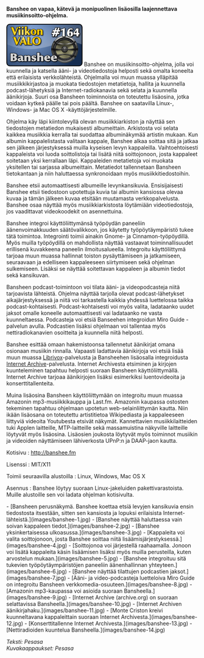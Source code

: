 <!--
Title: 4x08 Banshee - Viikon VALO #164
Date: 2014/02/16
Pageimage: valo164-banshee.png
Tags: Linux,Windows,Mac OS X,Musiikki
-->

**Banshee on vapaa, kätevä ja monipuolinen lisäosilla laajennettava
musiikinsoitto-ohjelma.**

![](images/valo164-banshee.png "fig:valo164-banshee.png") Banshee on
musiikinsoitto-ohjelma, jolla voi kuunnella ja katsella ääni- ja
videotiedostoja helposti sekä omalta koneelta että erilaisista
verkkolähteistä. Ohjelmalla voi muun muassa ylläpitää musiikkikirjastoa
ja muokata tiedostojen metatietoja, hallita ja kuunnella
podcast-lähetyksiä ja Internet-radiokanavia sekä selata ja kuunnella
äänikirjoja. Suuri osa Bansheen toiminnoista on toteutettu lisäosina,
jotka voidaan kytkeä päälle tai pois päältä. Banshee on saatavilla
Linux-, Windows- ja Mac OS X -käyttöjärjestelmille.

Ohjelma käy läpi kiintolevyllä olevan musiikkiarkiston ja näyttää sen
tiedostojen metatiedon mukaisesti albumeittain. Arkistosta voi selata
kaikkea musiikkia kerralla tai suodattaa albuminäkymää artistin mukaan.
Kun albumin kappalelistasta valitaan kappale, Banshee alkaa soittaa sitä
ja jatkaa sen jälkeen järjestyksessä muilla kyseisen levyn kappaleilla.
Vaihtoehtoisesti kappaleista voi luoda soittolistoja tai lisätä niitä
soittojonoon, josta kappaleet soitetaan yksi kerrallaan läpi.
Kappaleiden metatietoja voi muokata yksitellen tai sarjassa
albumeittain. Metatiedot tallennetaan Bansheen tietokantaan ja niin
haluttaessa synkronoidaan myös musiikkitiedostoihin.

Banshee etsii automaattisesti albumeille levynkansikuvia. Ensisijaisesti
Banshee etsii tiedostoon upotettuja kuvia tai albumin kansiossa olevaa
kuvaa ja tämän jälkeen kuvaa etsitään muutamasta verkkopalvelusta.
Banshee osaa näyttää myös musiikkiarkistosta löytämiään videotiedostoja,
jos vaadittavat videokoodekit on asennettuina.

Banshee integroi käyttöliittymänsä työpöydän paneeliin äänenvoimakkuuden
säätövalikkoon, jos käytetty työpöytäympäristö tukee tätä toimintoa.
Integrointi toimii ainakin Gnome- ja Cinnamon-työpöydillä. Myös muilla
työpöydillä on mahdollista näyttää vastaavat toiminnallisuudet
erillisenä kuvakkeena paneelin ilmoitusalueella. Integroitu
käyttöliittymä tarjoaa muun muassa hallinnat toiston pysäyttämiseen ja
jatkamiseen, seuraavaan ja edelliseen kappaleeseen siirtymiseen sekä
ohjelman sulkemiseen. Lisäksi se näyttää soitettavan kappaleen ja
albumin tiedot sekä kansikuvan.

Bansheen podcast-toimintoon voi tilata ääni- ja videopodcasteja niitä
tarjoavista lähteistä. Ohjelma näyttää tarjolla olevat
podcast-lähetykset aikajärjestyksessä ja niitä voi tarkastella kaikkia
yhdessä luettelossa taikka podcast-kohtaisesti. Podcast-kohtaisesti voi
myös valita, ladataanko uudet jaksot omalle koneelle automaattisesti vai
ladataanko ne vasta kuunneltaessa. Podcasteja voi etsiä Banseehen
integroidun Miro Guide -palvelun avulla. Podcastien lisäksi ohjelmaan
voi tallentaa myös nettiradiokanavien osoitteita ja kuunnella niitä
helposti.

Banshee esittää omaan hakemistoonsa tallennetut äänikirjat omana
osionaan musiikin rinnalla. Vapaasti ladattavia äänikirjoja voi etsiä
lisää muun muassa [Librivox](Librivox)-palvelusta ja
Bansheehen lisäosalla integroidusta [Internet
Archive](http://archive.org)-palvelusta. Internet Archivesta etsiminen
ja kirjojen kuunteleminen tapahtuu helposti suoraan Bansheen
käyttöliittymällä. Internet Archive tarjoaa äänikirjojen lisäksi
esimerkiksi luentovideoita ja konserttitallenteita.

Muina lisäosina Bansheen käyttöliittymään on integroitu muun muassa
Amazonin mp3-musiikkikauppa ja Last.fm. Amazonin kaupassa ostosten
tekeminen tapahtuu ohjelmaan upotetun web-selainliittymän kautta. Niin
ikään lisäosana on toteutettu artistitietoa Wikipediasta ja kappaleeseen
liittyviä videoita Youtubesta etsivät näkymät. Kannettavien
musiikkilaitteiden tuki Applen laitteille, MTP-laitteille sekä
massamuistina näkyville laitteille löytyvät myös lisäosina. Lisäosien
joukosta löytyvät myös toiminnot musiikin ja videoiden näyttämiseen
lähiverkosta UPnP:n ja DAAP-jaon kautta.

Kotisivu
:   <http://banshee.fm>

Lisenssi
:   MIT/X11

Toimii seuraavilla alustoilla
:   Linux, Windows, Mac OS X

Asennus
:   Banshee löytyy suoraan Linux-jakeluiden pakettivarastoista. Muille
    alustoille sen voi ladata ohjelman kotisivulta.

<div class="psgallery" markdown="1">
-   [Bansheen perusnäkymä. Banshee koettaa etsiä levyjen kansikuvia
    ensin tiedostosta itsestään, sitten sen kansiosta ja lopuksi
    erilaisista Internet-lähteistä.](images/banshee-1.jpg)
-   [Banshee näyttää haluttaessa vain soivan kappaleen
    tiedot.](images/banshee-2.jpg)
-   [Banshee yksinkertaisessa ulkoasussa.](images/banshee-3.jpg)
-   [Kappaleita voi valita soittojonoon, josta Banshee soittaa niitä
    lisäämisjärjestyksessä.](images/banshee-4.jpg)
-   [Soittojonoa voi järjestellä raahaamalla. Jonoon voi lisätä
    kappaleita käsin lisäämisen lisäksi myös muilla perusteilla, kuten
    arvostelun mukaan.](images/banshee-5.jpg)
-   [Banshee integroituu sitä tukevien työpöytäympäristöjen paneeliin
    äänenhallinnan yhteyteen.](images/banshee-6.jpg)
-   [Banshee näyttää tilattujen podcastien
    jaksot.](images/banshee-7.jpg)
-   [Ääni- ja video-podcasteja luetteloiva Miro Guide on integroitu
    Bansheen verkkomedia-osuuteen.](images/banshee-8.jpg)
-   [Amazonin mp3-kaupassa voi asioida suoraan
    Bansheella.](images/banshee-9.jpg)
-   [Internet Archive (archive.org) on suoraan selattavissa
    Bansheella.](images/banshee-10.jpg)
-   [Internet Archiven äänikirjahaku.](images/banshee-11.jpg)
-   [Monte Criston kreivi kuunneltavana kappaleittain suoraan Internet
    Archivesta.](images/banshee-12.jpg)
-   [Konserttitallenne Internet Archivesta.](images/banshee-13.jpg)
-   [Nettiradioiden kuuntelua Bansheella.](images/banshee-14.jpg)
</div>

*Teksti: Pesasa* <br />
*Kuvakaappaukset: Pesasa*

